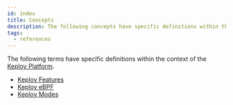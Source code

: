 ```yaml
---
id: index
title: Concepts
description: The following concepts have specific definitions within the context of the Keploy Platform.
tags:
  - references
---
```


The following terms have specific definitions within the context of the [Keploy Platform](/docs/concepts/what-is-keploy).

- [Keploy Features](/docs/concepts/what-are-keploy-features)
- [Keploy eBPF](/docs/concepts/what-is-keploy-sdk)
- [Keploy Modes](/docs/concepts/what-are-keploy-sdk-modes)
